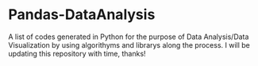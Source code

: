 # Pandas-DataAnalysis
A list of codes generated in Python for the purpose of Data Analysis/Data Visualization  by using algorithyms and librarys along the process.
I will be updating this repository with time, thanks!
